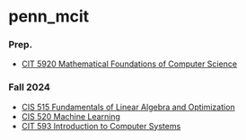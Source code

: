 # penn_mcit

### Prep.
- [CIT 5920 Mathematical Foundations of Computer Science](0000_Prep/CIT5920/main.md)

### Fall 2024
- [CIS 515 Fundamentals of Linear Algebra and Optimization](2408_Fall_2024/CIS_515/main.md)
- [CIS 520 Machine Learning](2408_Fall_2024/CIS_520/main.md)
- [CIT 593 Introduction to Computer Systems](2408_Fall_2024/CIT_593/main.md)